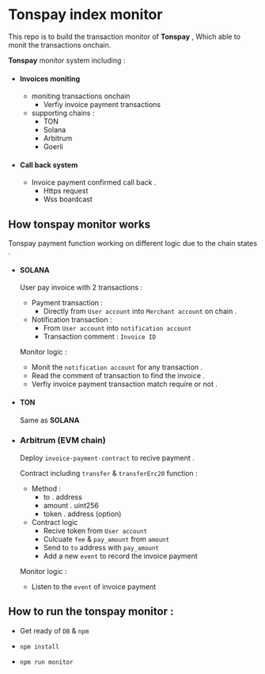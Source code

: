# Tonspay index monitor

This repo is to build the transaction monitor of **Tonspay** , Which able to monit the transactions onchain.

**Tonspay** monitor system including : 

- #### Invoices moniting
    - moniting transactions onchain
        - Verfiy invoice payment transactions
    - supporting chains :
        - TON
        - Solana
        - Arbitrum
        - Goerli
- #### Call back system
    - Invoice payment confirmed call back .
        - Https request
        - Wss boardcast

## How tonspay monitor works 

Tonspay payment function working on different logic due to the chain states .

- #### SOLANA
    User pay invoice with 2 transactions : 
    
    - Payment transaction : 
        - Directly from `User account` into `Merchant account` on chain .
    - Notification transaction : 
        - From `User account` into `notification account` 
        - Transaction comment : `Invoice ID`
    
    Monitor logic : 
        
    - Monit the `notification account` for any transaction .  
    - Read the comment of transaction to find the invoice . 
    - Verfiy invoice payment transaction match require or not .

- #### TON

    Same as **SOLANA**

- ### Arbitrum (EVM chain)
    Deploy `invoice-payment-contract` to recive payment . 

    Contract including `transfer` & `transferErc20` function : 
    - Method : 
        - to . address
        - amount . uint256
        - token . address (option)
    - Contract logic
        - Recive token from `User account`
        - Culcuate `fee` & `pay_amount` from `amount`
        - Send to `to` address with `pay_amount`
        - Add a new `event` to record the invoice payment
    
    Monitor logic :

    - Listen to the `event` of invoice payment

## How to run the tonspay monitor :

- Get ready of `DB` & `npm`

- `npm install`

- `npm run monitor`